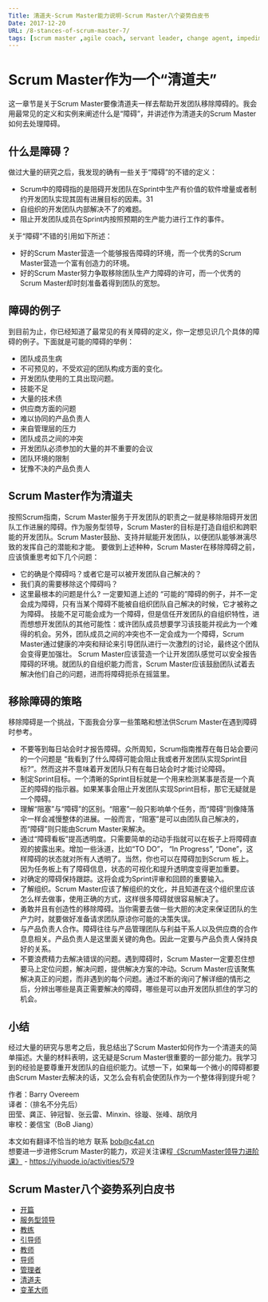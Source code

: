 ```yaml
---
Title: 清道夫-Scrum Master能力说明-Scrum Master八个姿势白皮书
Date: 2017-12-20
URL: /8-stances-of-scrum-master-7/
tags: [scrum master ,agile coach, servant leader, change agent, impediment remover]
---
```


# Scrum Master作为一个“清道夫”
这一章节是关于Scrum Master要像清道夫一样去帮助开发团队移除障碍的。我会用最常见的定义和实例来阐述什么是“障碍”，并讲述作为清道夫的Scrum Master如何去处理障碍。

## 什么是障碍？
做过大量的研究之后，我发现的确有一些关于“障碍”的不错的定义：
- Scrum中的障碍指的是阻碍开发团队在Sprint中生产有价值的软件增量或者制约开发团队实现其固有进展目标的因素。31
- 自组织的开发团队内部解决不了的难题。
- 阻止开发团队成员在Sprint内按照预期的生产能力进行工作的事件。

关于“障碍”不错的引用如下所述：
- 好的Scrum Master营造一个能够报告障碍的环境，而一个优秀的Scrum Master营造一个富有创造力的环境。
- 好的Scrum Master努力争取移除团队生产力障碍的许可，而一个优秀的Scrum Master却时刻准备着得到团队的宽恕。

## 障碍的例子
到目前为止，你已经知道了最常见的有关障碍的定义，你一定想见识几个具体的障碍的例子。下面就是可能的障碍的举例：
- 团队成员生病
- 不可预见的，不受欢迎的团队构成方面的变化。
- 开发团队使用的工具出现问题。
- 技能不足
- 大量的技术债
- 供应商方面的问题
- 难以协同的产品负责人
- 来自管理层的压力
- 团队成员之间的冲突
- 开发团队必须参加的大量的并不重要的会议
- 团队环境的限制
- 犹豫不决的产品负责人

## Scrum Master作为清道夫
按照Scrum指南，Scrum Master服务于开发团队的职责之一就是移除阻碍开发团队工作进展的障碍。作为服务型领导，Scrum Master的目标是打造自组织和跨职能的开发团队。Scrum Master鼓励、支持并赋能开发团队，以便团队能够淋漓尽致的发挥自己的潜能和才能。
要做到上述种种，Scrum Master在移除障碍之前，应该慎重思考如下几个问题：
- 它的确是个障碍吗？或者它是可以被开发团队自己解决的？
- 我们真的需要移除这个障碍吗？
- 这里最根本的问题是什么?
一定要知道上述的 “可能的”障碍的例子，并不一定会成为障碍，只有当某个障碍不能被自组织团队自己解决的时候，它才被称之为障碍。
技能不足可能会成为一个障碍，但是信任开发团队的自组织特性，进而想想开发团队的其他可能性：或许团队成员想要学习该技能并视此为一个难得的机会。另外，团队成员之间的冲突也不一定会成为一个障碍，Scrum Master通过健康的冲突和辩论来引导团队进行一次激烈的讨论，最终这个团队会变得更加强壮。
Scrum Master应该营造一个让开发团队感觉可以安全报告障碍的环境。就团队的自组织能力而言，Scrum Master应该鼓励团队试着去解决他们自己的问题，进而将障碍扼杀在摇篮里。

## 移除障碍的策略
移除障碍是一个挑战，下面我会分享一些策略和想法供Scrum Master在遇到障碍时参考。
- 不要等到每日站会时才报告障碍。众所周知，Scrum指南推荐在每日站会要问的一个问题是 “我看到了什么障碍可能会阻止我或者开发团队实现Sprint目标?”。然而这并不意味着开发团队只有在每日站会时才能讨论障碍。
- 制定Sprint目标。一个清晰的Sprint目标就是一个用来检测某事是否是一个真正的障碍的指示器。如果某事会阻止开发团队实现Sprint目标，那它无疑就是一个障碍。
- 理解“阻塞”与“障碍”的区别。“阻塞”一般只影响单个任务，而“障碍”则像降落伞一样会减慢整体的进展。一般而言，“阻塞”是可以由团队自己解决的，而“障碍”则只能由Scrum Master来解决。
- 通过“障碍看板”提高透明度。只需要简单的动动手指就可以在板子上将障碍直观的披露出来。增加一些泳道，比如“TO DO”， “In Progress”, “Done”，这样障碍的状态就对所有人透明了。当然，你也可以在障碍加到Scrum 板上。因为任务板上有了障碍信息，状态的可视化和提升透明度变得更加重要。
- 对确定的障碍保持跟踪。这将会成为Sprint评审和回顾的重要输入。
- 了解组织。Scrum Master应该了解组织的文化，并且知道在这个组织里应该怎么样去做事，使用正确的方式，这样很多障碍就很容易解决了。
- 勇敢并且有创造性的移除障碍。当你需要去做一些大胆的决定来保证团队的生产力时，就要做好准备请求团队原谅你可能的决策失误。
- 与产品负责人合作。障碍往往与产品管理团队与利益干系人以及供应商的合作息息相关。产品负责人是这里面关键的角色。因此一定要与产品负责人保持良好的关系。
- 不要浪费精力去解决错误的问题。遇到障碍时，Scrum Master一定要忍住想要马上定位问题，解决问题，提供解决方案的冲动。Scrum Master应该聚焦解决真正的问题，而非遇到的每个问题。通过不断的询问了解详细的情形之后，分辨出哪些是真正需要解决的障碍，哪些是可以由开发团队抓住的学习的机会。

## 小结
经过大量的研究与思考之后，我总结出了Scrum Master如何作为一个清道夫的简单描述。大量的材料表明，这无疑是Scrum Master很重要的一部分能力。我学习到的经验是要尊重开发团队的自组织能力。试想一下，如果每一个微小的障碍都要由Scrum Master去解决的话，又怎么会有机会使团队作为一个整体得到提升呢？

作者：Barry Overeem  
译者：（排名不分先后）      
田莹、龚正、钟冠智、张云雷、Minxin、徐璇、张峰、胡欣月  
审校：姜信宝（BoB Jiang）  

本文如有翻译不恰当的地方
联系 bob@c4at.cn   
想要进一步进修Scrum Master的能力，欢迎关注课程[《ScrumMaster领导力进阶课》](https://yihuode.io/activities/579) - https://yihuode.io/activities/579

## Scrum Master八个姿势系列白皮书
- [开篇](/8-stances-of-scrum-master/)
- [服务型领导](/8-stances-of-scrum-master-1/)
- [教练](/8-stances-of-scrum-master-2/)
- [引导师](/8-stances-of-scrum-master-3/)
- [教师](/8-stances-of-scrum-master-4/)
- [导师](/8-stances-of-scrum-master-5/)
- [管理者](/8-stances-of-scrum-master-6/)
- [清道夫](/8-stances-of-scrum-master-7/)
- [变革大师](/8-stances-of-scrum-master-8/)